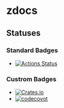 # zdocs

## Statuses
### Standard Badges
* [![Actions Status](https://github.com/Zolaton/zdocs/workflows/Simple%20Workflow/badge.svg)](https://github.com/Zolaton/zdocs/actions)


### Custrom Badges
* [![Crates.io](https://img.shields.io/crates/v/csp_generator)](https://crates.io/crates/csp_generator)
* [![codecovot](https://codecov.io/gh/RobDWaller/csp-generator/branch/master/graph/badge.svg)](https://codecov.io/gh/RobDWaller/csp-generator)

